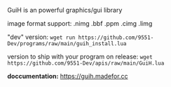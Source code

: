 GuiH is an powerful graphics/gui library

image format support: .nimg .bbf .ppm .cimg .limg

"dev" version: `wget run https://github.com/9551-Dev/programs/raw/main/guih_install.lua`

version to ship with your program on release: `wget https://github.com/9551-Dev/apis/raw/main/GuiH.lua`

**doccumentation:** https://guih.madefor.cc
